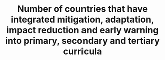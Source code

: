 ---
data_non_statistical: false
date_metadata_updated: January 2017
goal_meta_link: http://unstats.un.org/sdgs/files/metadata-compilation/Metadata-Goal-13.pdf
graph: binary
graph_title: Has the US established any form of climate change mitigation, adaption
  and impact reduction into its primary, secondary, and tertiary educational curricula?
graph_type: line
has_metadata: false
indicator: 13.3.1
indicator_name: Number of countries that have integrated mitigation, adaptation, impact
  reduction and early warning into primary, secondary and tertiary curricula
indicator_sort_order: 13-03-01
indicator_variable: national_climate_curricula
layout: indicator
periodicity: Annual
permalink: /13-3-1/
published: true
reporting_status: complete
sdg_goal: 13
source_active_1: true
source_agency_staff_email_1: Tom.Snyder@ed.gov
source_agency_staff_name_1: Tom Snyder  (Kali Kong, minor edits to graph title, July
  2018)
source_agency_survey_dataset_1: National Center for Education Statistics
source_notes_1: null
source_title_1: null
source_url_1: (place holder)
target: Improve education, awareness-raising and human and institutional capacity
  on climate change mitigation, adaptation, impact reduction and early warning.
target_id: '13.3'
title: Number of countries that have integrated mitigation, adaptation, impact reduction
  and early warning into primary, secondary and tertiary curricula
un_custodial_agency: 'UNFCCC, UNESCO-UIS, (Partnering Agencies: UNEP, WHO, WMO, FAO)'
un_designated_tier: 3 (with data)
unit_of_measure: Yes/no
us_method_of_computation: "Since the United States has a federal education system\
  \ there is no nationally designated curricula for public or private schools.  While\
  \ schools typically do cover some aspects of climate change science, there is a\
  \ wide range in the scope and intensity of these curricula across state and local\
  \ jurisdictions that make curricula decisions. A recent study by the National Center\
  \ for Climate Change Education and Penn State University (http://people.oregonstate.edu/~schmita2/Outreach/TeacherWS_2016/plutzer16sci.pdf)\
  \ found that nearly all students were exposed to at least some material on climate\
  \ change during their school years. Three in four science teachers allocate at least\
  \ an hour to discussing recent global warming in their formal lesson plans. Most\
  \ science teachers reported covering the greenhouse effect (66%), the carbon cycle\
  \ (63%), and four or more observable consequences, such as sea-level rise, or changes\
  \ in seasonal patterns, like the flowering of plants and animal migrations. About\
  \ 30% of teachers emphasized that recent global warming \u201Cis likely due to natural\
  \ causes,\u201D and 12% did not emphasize human causes. Of teachers who teach climate\
  \ change, 31% reported emphasizing both the scientific consensus that recent global\
  \ warming is due to human activity and that many scientists believe recent increases\
  \ in temperature are due to natural causes."
variable_description: null
variable_notes: null
---